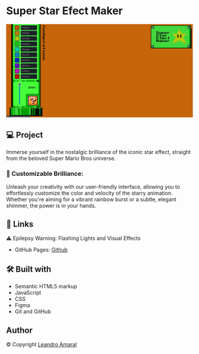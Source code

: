# Super Star Efect Maker

![Avaliacao de produto](./.github/Previewgif.gif)

## 💻 Project

Immerse yourself in the nostalgic brilliance of the iconic star effect, straight from the beloved Super Mario Bros universe.

### 🌟 Customizable Brilliance:

Unleash your creativity with our user-friendly interface, allowing you to effortlessly customize the color and velocity of the starry animation. Whether you're aiming for a vibrant rainbow burst or a subtle, elegant shimmer, the power is in your hands.


## 🔗 Links

⚠️ Epilepsy Warning: Flashing Lights and Visual Effects

- GitHub Pages: [Github](https://leanddo.github.io/SuperStarEfect-Maker/)

## 🛠️ Built with

- Semantic HTML5 markup
- JavaScript
- CSS
- Figma
- Git and GitHub

## Author

© Copyright [Leandro Amaral](https://github.com/Leanddo)

 
